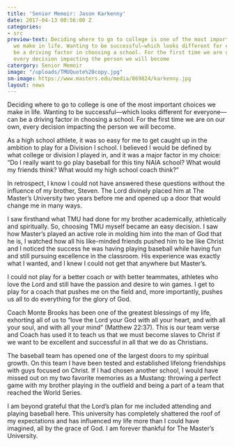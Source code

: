 ```yaml
---
title: 'Senior Memoir: Jason Karkenny'
date: 2017-04-13 00:56:00 Z
categories:
- src
preview-text: Deciding where to go to college is one of the most important choices
  we make in life. Wanting to be successful—which looks different for everyone—can
  be a driving factor in choosing a school. For the first time we are on our own,
  every decision impacting the person we will become
catergory: Senior Memoir
image: "/uploads/TMUQuote%20copy.jpg"
sm-image: https://www.masters.edu/media/869824/karkenny.jpg
layout: news
---
```


Deciding where to go to college is one of the most important choices we make in life. Wanting to be successful—which looks different for everyone—can be a driving factor in choosing a school. For the first time we are on our own, every decision impacting the person we will become.

As a high school athlete, it was so easy for me to get caught up in the ambition to play for a Division I school. I believed I would be defined by what college or division I played in, and it was a major factor in my choice: “Do I really want to go play baseball for this tiny NAIA school? What would my friends think? What would my high school coach think?”

In retrospect, I know I could not have answered these questions without the influence of my brother, Steven. The Lord divinely placed him at The Master’s University two years before me and opened up a door that would change me in many ways.

I saw firsthand what TMU had done for my brother academically, athletically and spiritually. So, choosing TMU myself became an easy decision. I saw how Master’s played an active role in molding him into the man of God that he is, I watched how all his like-minded friends pushed him to be like Christ and I noticed the success he was having playing baseball while having fun and still pursuing excellence in the classroom. His experience was exactly what I wanted, and I knew I could not get that anywhere but Master’s.

I could not play for a better coach or with better teammates, athletes who love the Lord and still have the passion and desire to win games. I get to play for a coach that pushes me on the field and, more importantly, pushes us all to do everything for the glory of God.

Coach Monte Brooks has been one of the greatest blessings of my life, exhorting all of us to “love the Lord your God with all your heart, and with all your soul, and with all your mind” (Matthew 22:37). This is our team verse and Coach has used it to teach us that we must become slaves to Christ if we want to be excellent and successful in all that we do as Christians.

The baseball team has opened one of the largest doors to my spiritual growth. On this team I have been tested and established lifelong friendships with guys focused on Christ. If I had chosen another school, I would have missed out on my two favorite memories as a Mustang: throwing a perfect game with my brother playing in the outfield and being a part of a team that reached the World Series.

I am beyond grateful that the Lord’s plan for me included attending and playing baseball here. This university has completely shattered the roof of my expectations and has influenced my life more than I could have imagined, all by the grace of God. I am forever thankful for The Master’s University.